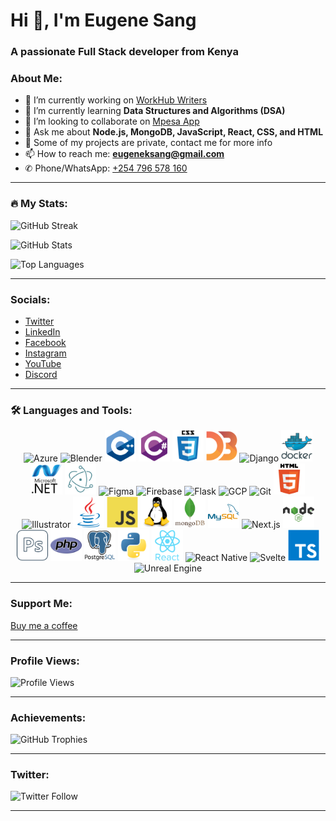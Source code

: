 # Hi 👋, I'm Eugene Sang  
### A passionate Full Stack developer from Kenya

### About Me:
- 🔭 I’m currently working on [WorkHub Writers](https://workhubwriters.com)
- 🌱 I’m currently learning **Data Structures and Algorithms (DSA)**
- 👯 I’m looking to collaborate on [Mpesa App](https://github.com/eugenesang/mpesa-app-clone)
- 💬 Ask me about **Node.js, MongoDB, JavaScript, React, CSS, and HTML**
- 🤝 Some of my projects are private, contact me for more info
- 📫 How to reach me: **eugeneksang@gmail.com**
- ✆ Phone/WhatsApp: [+254 796 578 160](https://wa.me/message/FBHH7ESQJFB4A1)
---

### 🔥 My Stats:

![GitHub Streak](https://streak-stats.demolab.com?user=eugenesang&theme=onedark)

![GitHub Stats](https://github-readme-stats.vercel.app/api?username=eugenesang&theme=dracula&show_icons=true)

![Top Languages](https://github-readme-stats.vercel.app/api/top-langs?username=eugenesang&show_icons=true&locale=en&layout=compact&theme=dracula)

---

### Socials:

- [Twitter](https://twitter.com/sang_eugene)
- [LinkedIn](https://linkedin.com/in/eugenesang)
- [Facebook](https://fb.com/eugeneksang)
- [Instagram](https://instagram.com/eugene.sang)
- [YouTube](https://www.youtube.com/@eugenesang)
- [Discord](https://discord.gg/Nu76yC3V)

---

### 🛠️ Languages and Tools:

<p align="center">
  <img src="https://www.vectorlogo.zone/logos/microsoft_azure/microsoft_azure-icon.svg" alt="Azure" width="50" height="50"/>
  <img src="https://download.blender.org/branding/community/blender_community_badge_white.svg" alt="Blender" width="50" height="50"/>
  <img src="https://raw.githubusercontent.com/devicons/devicon/master/icons/cplusplus/cplusplus-original.svg" alt="C++" width="50" height="50"/>
  <img src="https://raw.githubusercontent.com/devicons/devicon/master/icons/csharp/csharp-original.svg" alt="C#" width="50" height="50"/>
  <img src="https://raw.githubusercontent.com/devicons/devicon/master/icons/css3/css3-original-wordmark.svg" alt="CSS3" width="50" height="50"/>
  <img src="https://raw.githubusercontent.com/devicons/devicon/master/icons/d3js/d3js-original.svg" alt="D3.js" width="50" height="50"/>
  <img src="https://cdn.worldvectorlogo.com/logos/django.svg" alt="Django" width="50" height="50"/>
  <img src="https://raw.githubusercontent.com/devicons/devicon/master/icons/docker/docker-original-wordmark.svg" alt="Docker" width="50" height="50"/>
  <img src="https://raw.githubusercontent.com/devicons/devicon/master/icons/dot-net/dot-net-original-wordmark.svg" alt=".NET" width="50" height="50"/>
  <img src="https://raw.githubusercontent.com/devicons/devicon/master/icons/electron/electron-original.svg" alt="Electron" width="50" height="50"/>
  <img src="https://www.vectorlogo.zone/logos/figma/figma-icon.svg" alt="Figma" width="50" height="50"/>
  <img src="https://www.vectorlogo.zone/logos/firebase/firebase-icon.svg" alt="Firebase" width="50" height="50"/>
  <img src="https://www.vectorlogo.zone/logos/pocoo_flask/pocoo_flask-icon.svg" alt="Flask" width="50" height="50"/>
  <img src="https://www.vectorlogo.zone/logos/google_cloud/google_cloud-icon.svg" alt="GCP" width="50" height="50"/>
  <img src="https://www.vectorlogo.zone/logos/git-scm/git-scm-icon.svg" alt="Git" width="50" height="50"/>
  <img src="https://raw.githubusercontent.com/devicons/devicon/master/icons/html5/html5-original-wordmark.svg" alt="HTML5" width="50" height="50"/>
  <img src="https://www.vectorlogo.zone/logos/adobe_illustrator/adobe_illustrator-icon.svg" alt="Illustrator" width="50" height="50"/>
  <img src="https://raw.githubusercontent.com/devicons/devicon/master/icons/java/java-original.svg" alt="Java" width="50" height="50"/>
  <img src="https://raw.githubusercontent.com/devicons/devicon/master/icons/javascript/javascript-original.svg" alt="JavaScript" width="50" height="50"/>
  <img src="https://raw.githubusercontent.com/devicons/devicon/master/icons/linux/linux-original.svg" alt="Linux" width="50" height="50"/>
  <img src="https://raw.githubusercontent.com/devicons/devicon/master/icons/mongodb/mongodb-original-wordmark.svg" alt="MongoDB" width="50" height="50"/>
  <img src="https://raw.githubusercontent.com/devicons/devicon/master/icons/mysql/mysql-original-wordmark.svg" alt="MySQL" width="50" height="50"/>
  <img src="https://cdn.worldvectorlogo.com/logos/nextjs-2.svg" alt="Next.js" width="50" height="50"/>
  <img src="https://raw.githubusercontent.com/devicons/devicon/master/icons/nodejs/nodejs-original-wordmark.svg" alt="Node.js" width="50" height="50"/>
  <img src="https://raw.githubusercontent.com/devicons/devicon/master/icons/photoshop/photoshop-line.svg" alt="Photoshop" width="50" height="50"/>
  <img src="https://raw.githubusercontent.com/devicons/devicon/master/icons/php/php-original.svg" alt="PHP" width="50" height="50"/>
  <img src="https://raw.githubusercontent.com/devicons/devicon/master/icons/postgresql/postgresql-original-wordmark.svg" alt="PostgreSQL" width="50" height="50"/>
  <img src="https://raw.githubusercontent.com/devicons/devicon/master/icons/python/python-original.svg" alt="Python" width="50" height="50"/>
  <img src="https://raw.githubusercontent.com/devicons/devicon/master/icons/react/react-original-wordmark.svg" alt="React" width="50" height="50"/>
  <img src="https://reactnative.dev/img/header_logo.svg" alt="React Native" width="50" height="50"/>
  <img src="https://upload.wikimedia.org/wikipedia/commons/1/1b/Svelte_Logo.svg" alt="Svelte" width="50" height="50"/>
  <img src="https://raw.githubusercontent.com/devicons/devicon/master/icons/typescript/typescript-original.svg" alt="TypeScript" width="50" height="50"/>
  <img src="https://raw.githubusercontent.com/kenangundogan/fontisto/036b7eca71aab1bef8e6a0518f7329f13ed62f6b/icons/svg/brand/unreal-engine.svg" alt="Unreal Engine" width="50" height="50"/>
</p>


---

### Support Me:
[Buy me a coffee](https://www.buymeacoffee.com/eugenesang)

---

### Profile Views:
![Profile Views](https://komarev.com/ghpvc/?username=eugenesang&label=Profile%20views&color=0e75b6&style=flat)

---

### Achievements:
![GitHub Trophies](https://github-profile-trophy.vercel.app/?username=eugenesang)

---

### Twitter:
![Twitter Follow](https://img.shields.io/twitter/follow/sang_eugene?logo=twitter&style=for-the-badge)

---
